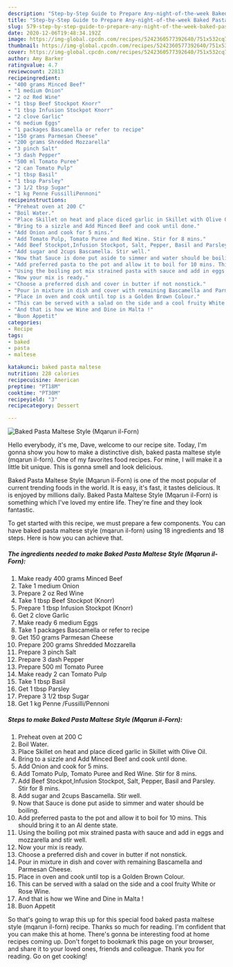 ```yaml
---
description: "Step-by-Step Guide to Prepare Any-night-of-the-week Baked Pasta Maltese Style (Mqarun il-Forn)"
title: "Step-by-Step Guide to Prepare Any-night-of-the-week Baked Pasta Maltese Style (Mqarun il-Forn)"
slug: 579-step-by-step-guide-to-prepare-any-night-of-the-week-baked-pasta-maltese-style-mqarun-il-forn
date: 2020-12-06T19:48:34.192Z
image: https://img-global.cpcdn.com/recipes/5242360577392640/751x532cq70/baked-pasta-maltese-style-mqarun-il-forn-recipe-main-photo.jpg
thumbnail: https://img-global.cpcdn.com/recipes/5242360577392640/751x532cq70/baked-pasta-maltese-style-mqarun-il-forn-recipe-main-photo.jpg
cover: https://img-global.cpcdn.com/recipes/5242360577392640/751x532cq70/baked-pasta-maltese-style-mqarun-il-forn-recipe-main-photo.jpg
author: Amy Barker
ratingvalue: 4.7
reviewcount: 22813
recipeingredient:
- "400 grams Minced Beef"
- "1 medium Onion"
- "2 oz Red Wine"
- "1 tbsp Beef Stockpot Knorr"
- "1 tbsp Infusion Stockpot Knorr"
- "2 clove Garlic"
- "6 medium Eggs"
- "1 packages Bascamella or refer to recipe"
- "150 grams Parmesan Cheese"
- "200 grams Shredded Mozzarella"
- "3 pinch Salt"
- "3 dash Pepper"
- "500 ml Tomato Puree"
- "2 can Tomato Pulp"
- "1 tbsp Basil"
- "1 tbsp Parsley"
- "3 1/2 tbsp Sugar"
- "1 kg Penne FussilliPennoni"
recipeinstructions:
- "Preheat oven at 200 C"
- "Boil Water."
- "Place Skillet on heat and place diced garlic in Skillet with Olive Oil."
- "Bring to a sizzle and Add Minced Beef and cook until done."
- "Add Onion and cook for 5 mins."
- "Add Tomato Pulp, Tomato Puree and Red Wine. Stir for 8 mins."
- "Add Beef Stockpot,Infusion Stockpot, Salt, Pepper, Basil and Parsley. Stir for 8 mins."
- "Add sugar and 2cups Bascamella. Stir well."
- "Now that Sauce is done put aside to simmer and water should be boiling."
- "Add preferred pasta to the pot and allow it to boil for 10 mins. This should bring it to an Al dente state."
- "Using the boiling pot mix strained pasta with sauce and add in eggs and mozzarella and stir well."
- "Now your mix is ready."
- "Choose a preferred dish and cover in butter if not nonstick."
- "Pour in mixture in dish and cover with remaining Bascamella and Parmesan Cheese."
- "Place in oven and cook until top is a Golden Brown Colour."
- "This can be served with a salad on the side and a cool fruity White or Rose Wine."
- "And that is how we Wine and Dine in Malta !"
- "Buon Appetit"
categories:
- Recipe
tags:
- baked
- pasta
- maltese

katakunci: baked pasta maltese 
nutrition: 228 calories
recipecuisine: American
preptime: "PT18M"
cooktime: "PT30M"
recipeyield: "3"
recipecategory: Dessert

---
```



![Baked Pasta Maltese Style (Mqarun il-Forn)](https://img-global.cpcdn.com/recipes/5242360577392640/751x532cq70/baked-pasta-maltese-style-mqarun-il-forn-recipe-main-photo.jpg)

Hello everybody, it's me, Dave, welcome to our recipe site. Today, I'm gonna show you how to make a distinctive dish, baked pasta maltese style (mqarun il-forn). One of my favorites food recipes. For mine, I will make it a little bit unique. This is gonna smell and look delicious.



Baked Pasta Maltese Style (Mqarun il-Forn) is one of the most popular of current trending foods in the world. It is easy, it's fast, it tastes delicious. It is enjoyed by millions daily. Baked Pasta Maltese Style (Mqarun il-Forn) is something which I've loved my entire life. They're fine and they look fantastic.


To get started with this recipe, we must prepare a few components. You can have baked pasta maltese style (mqarun il-forn) using 18 ingredients and 18 steps. Here is how you can achieve that.

<!--inarticleads1-->

##### The ingredients needed to make Baked Pasta Maltese Style (Mqarun il-Forn):

1. Make ready 400 grams Minced Beef
1. Take 1 medium Onion
1. Prepare 2 oz Red Wine
1. Take 1 tbsp Beef Stockpot (Knorr)
1. Prepare 1 tbsp Infusion Stockpot (Knorr)
1. Get 2 clove Garlic
1. Make ready 6 medium Eggs
1. Take 1 packages Bascamella or refer to recipe
1. Get 150 grams Parmesan Cheese
1. Prepare 200 grams Shredded Mozzarella
1. Prepare 3 pinch Salt
1. Prepare 3 dash Pepper
1. Prepare 500 ml Tomato Puree
1. Make ready 2 can Tomato Pulp
1. Take 1 tbsp Basil
1. Get 1 tbsp Parsley
1. Prepare 3 1/2 tbsp Sugar
1. Get 1 kg Penne /Fussilli/Pennoni




<!--inarticleads2-->

##### Steps to make Baked Pasta Maltese Style (Mqarun il-Forn):

1. Preheat oven at 200 C
1. Boil Water.
1. Place Skillet on heat and place diced garlic in Skillet with Olive Oil.
1. Bring to a sizzle and Add Minced Beef and cook until done.
1. Add Onion and cook for 5 mins.
1. Add Tomato Pulp, Tomato Puree and Red Wine. Stir for 8 mins.
1. Add Beef Stockpot,Infusion Stockpot, Salt, Pepper, Basil and Parsley. Stir for 8 mins.
1. Add sugar and 2cups Bascamella. Stir well.
1. Now that Sauce is done put aside to simmer and water should be boiling.
1. Add preferred pasta to the pot and allow it to boil for 10 mins. This should bring it to an Al dente state.
1. Using the boiling pot mix strained pasta with sauce and add in eggs and mozzarella and stir well.
1. Now your mix is ready.
1. Choose a preferred dish and cover in butter if not nonstick.
1. Pour in mixture in dish and cover with remaining Bascamella and Parmesan Cheese.
1. Place in oven and cook until top is a Golden Brown Colour.
1. This can be served with a salad on the side and a cool fruity White or Rose Wine.
1. And that is how we Wine and Dine in Malta !
1. Buon Appetit




So that's going to wrap this up for this special food baked pasta maltese style (mqarun il-forn) recipe. Thanks so much for reading. I'm confident that you can make this at home. There's gonna be interesting food at home recipes coming up. Don't forget to bookmark this page on your browser, and share it to your loved ones, friends and colleague. Thank you for reading. Go on get cooking!
